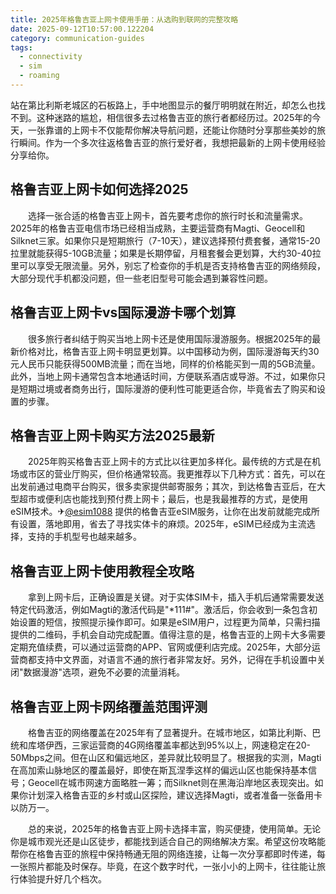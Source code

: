 ```yaml
---
title: 2025年格鲁吉亚上网卡使用手册：从选购到联网的完整攻略
date: 2025-09-12T10:57:00.122204
category: communication-guides
tags:
  - connectivity
  - sim
  - roaming
---
```


站在第比利斯老城区的石板路上，手中地图显示的餐厅明明就在附近，却怎么也找不到。这种迷路的尴尬，相信很多去过格鲁吉亚的旅行者都经历过。2025年的今天，一张靠谱的上网卡不仅能帮你解决导航问题，还能让你随时分享那些美妙的旅行瞬间。作为一个多次往返格鲁吉亚的旅行爱好者，我想把最新的上网卡使用经验分享给你。

## 格鲁吉亚上网卡如何选择2025

　　选择一张合适的格鲁吉亚上网卡，首先要考虑你的旅行时长和流量需求。2025年的格鲁吉亚电信市场已经相当成熟，主要运营商有Magti、Geocell和Silknet三家。如果你只是短期旅行（7-10天），建议选择预付费套餐，通常15-20拉里就能获得5-10GB流量；如果是长期停留，月租套餐会更划算，大约30-40拉里可以享受无限流量。另外，别忘了检查你的手机是否支持格鲁吉亚的网络频段，大部分现代手机都没问题，但一些老旧型号可能会遇到兼容性问题。

## 格鲁吉亚上网卡vs国际漫游卡哪个划算

　　很多旅行者纠结于购买当地上网卡还是使用国际漫游服务。根据2025年的最新价格对比，格鲁吉亚上网卡明显更划算。以中国移动为例，国际漫游每天约30元人民币只能获得500MB流量；而在当地，同样的价格能买到一周的5GB流量。此外，当地上网卡通常包含本地通话时间，方便联系酒店或导游。不过，如果你只是短期过境或者商务出行，国际漫游的便利性可能更适合你，毕竟省去了购买和设置的步骤。

## 格鲁吉亚上网卡购买方法2025最新

　　2025年购买格鲁吉亚上网卡的方式比以往更加多样化。最传统的方式是在机场或市区的营业厅购买，但价格通常较高。我更推荐以下几种方式：首先，可以在出发前通过电商平台购买，很多卖家提供邮寄服务；其次，到达格鲁吉亚后，在大型超市或便利店也能找到预付费上网卡；最后，也是我最推荐的方式，是使用eSIM技术。✈[@esim1088](https://t.me/s/esim1088) 提供的格鲁吉亚eSIM服务，让你在出发前就能完成所有设置，落地即用，省去了寻找实体卡的麻烦。2025年，eSIM已经成为主流选择，支持的手机型号也越来越多。

## 格鲁吉亚上网卡使用教程全攻略

　　拿到上网卡后，正确设置是关键。对于实体SIM卡，插入手机后通常需要发送特定代码激活，例如Magti的激活代码是"*111#"。激活后，你会收到一条包含初始设置的短信，按照提示操作即可。如果是eSIM用户，过程更为简单，只需扫描提供的二维码，手机会自动完成配置。值得注意的是，格鲁吉亚的上网卡大多需要定期充值续费，可以通过运营商的APP、官网或便利店完成。2025年，大部分运营商都支持中文界面，对语言不通的旅行者非常友好。另外，记得在手机设置中关闭"数据漫游"选项，避免不必要的流量消耗。

## 格鲁吉亚上网卡网络覆盖范围评测

　　格鲁吉亚的网络覆盖在2025年有了显著提升。在城市地区，如第比利斯、巴统和库塔伊西，三家运营商的4G网络覆盖率都达到95%以上，网速稳定在20-50Mbps之间。但在山区和偏远地区，差异就比较明显了。根据我的实测，Magti在高加索山脉地区的覆盖最好，即使在斯瓦涅季这样的偏远山区也能保持基本信号；Geocell在城市网速方面略胜一筹；而Silknet则在黑海沿岸地区表现突出。如果你计划深入格鲁吉亚的乡村或山区探险，建议选择Magti，或者准备一张备用卡以防万一。

　　总的来说，2025年的格鲁吉亚上网卡选择丰富，购买便捷，使用简单。无论你是城市观光还是山区徒步，都能找到适合自己的网络解决方案。希望这份攻略能帮你在格鲁吉亚的旅程中保持畅通无阻的网络连接，让每一次分享都即时传递，每一张照片都能及时保存。毕竟，在这个数字时代，一张小小的上网卡，往往能让旅行体验提升好几个档次。